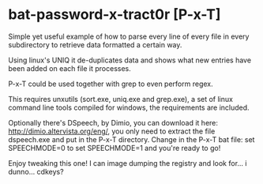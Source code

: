 # bat-password-x-tract0r [P-x-T]
Simple yet useful example of how to parse every line of every file in every subdirectory to retrieve data formatted a certain way.

Using linux's UNIQ it de-duplicates data and shows what new entries have been added on each file it processes.

P-x-T could be used together with grep to even perform regex.

This requires unxutils (sort.exe, uniq.exe and grep.exe), a set of linux command line tools compiled for windows, the requirements are included.

Optionally there's DSpeech, by Dimio, you can download it here: http://dimio.altervista.org/eng/, you only need to extract the file dspeech.exe and put in the P-x-T directory. Change in the P-x-T bat file: set SPEECHMODE=0 to set SPEECHMODE=1 and you're ready to go!

Enjoy tweaking this one! I can image dumping the registry and look for... i dunno... cdkeys? 

